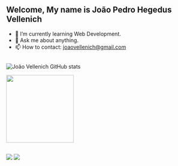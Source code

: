 ## Welcome, My name is João Pedro Hegedus Vellenich

- 🌱 I’m currently learning Web Development.
- 💬 Ask me about anything.
- 📫 How to contact: joaovellenich@gmail.com
##

![João Vellenich GitHub stats](https://github-readme-stats.vercel.app/api?username=JoaoVellenich&show_icons=true&theme=dracula&count_private=true)


<div>
  <a href="https://github.com/JoaoVellenich">
  <img height="180em" src="https://github-readme-stats.vercel.app/api/top-langs/?username=JoaoVellenich&layout=compact&langs_count=7&theme=dracula"/>
</div>

  ##
  
  <a href="https://www.instagram.com/jpvellenich/" target="_blank"><img src="https://img.shields.io/badge/-Instagram-%23E4405F?style=for-the-badge&logo=instagram&logoColor=white" target="_blank"></a>
  <a href="https://www.linkedin.com/in/joaovellenich/" target="_blank"><img src="https://img.shields.io/badge/-LinkedIn-%230077B5?style=for-the-badge&logo=linkedin&logoColor=white" target="_blank"></a> 
